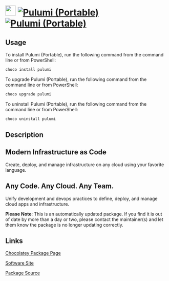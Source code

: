 ﻿# <img src="https://cdn.jsdelivr.net/gh/mkevenaar/chocolatey-packages@116020c522e58af02510bf485189c60c1fd109d4/icons/pulumi.png" width="32" height="32"/> [![Pulumi (Portable)](https://img.shields.io/chocolatey/v/pulumi.svg?label=Pulumi+(Portable))](https://chocolatey.org/packages/pulumi) [![Pulumi (Portable)](https://img.shields.io/chocolatey/dt/pulumi.svg)](https://chocolatey.org/packages/pulumi)

## Usage

To install Pulumi (Portable), run the following command from the command line or from PowerShell:

```powershell
choco install pulumi
```

To upgrade Pulumi (Portable), run the following command from the command line or from PowerShell:

```powershell
choco upgrade pulumi
```

To uninstall Pulumi (Portable), run the following command from the command line or from PowerShell:

```powershell
choco uninstall pulumi
```

## Description

## Modern Infrastructure as Code

Create, deploy, and manage infrastructure on any cloud using your favorite language.

## Any Code. Any Cloud. Any Team.

Unify development and devops practices to define, deploy, and manage cloud apps and infrastructure.

**Please Note**: This is an automatically updated package. If you find it is
out of date by more than a day or two, please contact the maintainer(s) and
let them know the package is no longer updating correctly.


## Links

[Chocolatey Package Page](https://chocolatey.org/packages/pulumi)

[Software Site](https://www.pulumi.com)

[Package Source](https://github.com/mkevenaar/chocolatey-packages/tree/master/automatic/pulumi)

